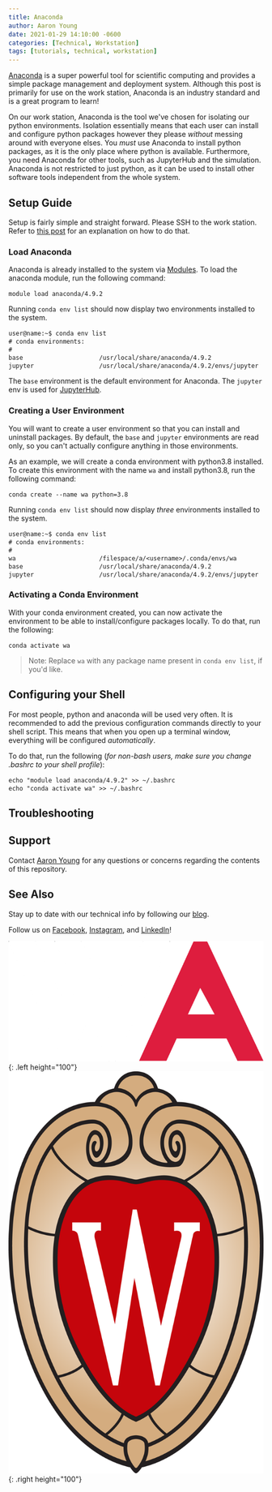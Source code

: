 ```yaml
---
title: Anaconda
author: Aaron Young
date: 2021-01-29 14:10:00 -0600
categories: [Technical, Workstation]
tags: [tutorials, technical, workstation]
---
```


[Anaconda](https://docs.anaconda.com/) is a super powerful tool for scientific computing and provides a simple package management and deployment system. Although this post is primarily for use on the work station, Anaconda is an industry standard and is a great program to learn!

On our work station, Anaconda is the tool we've chosen for isolating our python environments. Isolation essentially means that each user can install and configure python packages however they please _without_ messing around with everyone elses. You _must_ use Anaconda to install python packages, as it is the only place where python is available. Furthermore, you need Anaconda for other tools, such as JupyterHub and the simulation. Anaconda is not restricted to just python, as it can be used to install other software tools independent from the whole system.

## Setup Guide

Setup is fairly simple and straight forward. Please SSH to the work station. Refer to [this post](/posts/ssh) for an explanation on how to do that.

### Load Anaconda

Anaconda is already installed to the system via [Modules](/posts/modules). To load the anaconda module, run the following command:
```shell
module load anaconda/4.9.2
```

Running `conda env list` should now display two environments installed to the system. 
```console
user@name:~$ conda env list
# conda environments:
#
base                     /usr/local/share/anaconda/4.9.2
jupyter                  /usr/local/share/anaconda/4.9.2/envs/jupyter
```

The `base` environment is the default environment for Anaconda. The `jupyter` env is used for [JupyterHub](/posts/jupyter-hub).

### Creating a User Environment

You will want to create a user environment so that you can install and uninstall packages. By default, the `base` and `jupyter` environments are read only, so you can't actually configure anything in those environments.

As an example, we will create a conda environment with python3.8 installed. To create this environment with the name `wa` and install python3.8, run the following command:
```shell
conda create --name wa python=3.8
```

Running `conda env list` should now display _three_ environments installed to the system. 
```console
user@name:~$ conda env list
# conda environments:
#
wa                       /filespace/a/<username>/.conda/envs/wa
base                     /usr/local/share/anaconda/4.9.2
jupyter                  /usr/local/share/anaconda/4.9.2/envs/jupyter
```

### Activating a Conda Environment

With your conda environment created, you can now activate the environment to be able to install/configure packages locally. To do that, run the following:
```shell
conda activate wa
```

> Note: Replace `wa` with any package name present in `conda env list`, if you'd like.

## Configuring your Shell

For most people, python and anaconda will be used very often. It is recommended to add the previous configuration commands directly to your shell script. This means that when you open up a terminal window, everything will be configured _automatically_.

To do that, run the following (_for non-bash users, make sure you change .bashrc to your shell profile_):
```shell
echo "module load anaconda/4.9.2" >> ~/.bashrc
echo "conda activate wa" >> ~/.bashrc
```

## Troubleshooting



## Support

Contact [Aaron Young](mailto:aryoung5@wisc.edu) for any questions or concerns regarding the contents of this repository.

## See Also

Stay up to date with our technical info by following our [blog](https://wa.wisc.edu/blog).

Follow us on [Facebook](https://www.facebook.com/wisconsinautonomous/), [Instagram](https://www.instagram.com/wisconsinautonomous/), and [LinkedIn](https://www.linkedin.com/company/wisconsin-autonomous/about/)!

![WA Logo](/assets/img/logos/wa-white.png){: .left height="100"}
![Wisconsin Crest](/assets/img/logos/uw-crest.png){: .right height="100"}